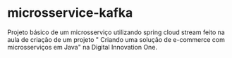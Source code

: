 # microsservice-kafka
Projeto básico de um microsserviço utilizando spring cloud stream feito na aula de criação de um projeto " Criando uma solução de e-commerce com microsserviços em Java" na Digital Innovation One.
